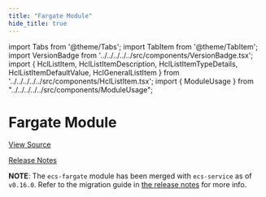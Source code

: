 ```yaml
---
title: "Fargate Module"
hide_title: true
---
```


import Tabs from '@theme/Tabs';
import TabItem from '@theme/TabItem';
import VersionBadge from '../../../../../src/components/VersionBadge.tsx';
import { HclListItem, HclListItemDescription, HclListItemTypeDetails, HclListItemDefaultValue, HclGeneralListItem } from '../../../../../src/components/HclListItem.tsx';
import { ModuleUsage } from "../../../../../src/components/ModuleUsage";

<VersionBadge repoTitle="Amazon ECS" version="0.35.10" lastModifiedVersion="0.24.1"/>

# Fargate Module

<a href="https://github.com/gruntwork-io/terraform-aws-ecs/tree/v0.35.10/modules/ecs-fargate" className="link-button" title="View the source code for this module in GitHub.">View Source</a>

<a href="https://github.com/gruntwork-io/terraform-aws-ecs/releases/tag/v0.24.1" className="link-button" title="Release notes for only versions which impacted this module.">Release Notes</a>

**NOTE**: The `ecs-fargate` module has been merged with `ecs-service` as of `v0.16.0`. Refer to the migration
guide in [the release notes](https://github.com/gruntwork-io/terraform-aws-ecs/releases/tag/v0.16.0) for more info.


<!-- ##DOCS-SOURCER-START
{
  "originalSources": [
    "https://github.com/gruntwork-io/terraform-aws-ecs/tree/v0.35.10/modules/ecs-fargate/readme.md",
    "https://github.com/gruntwork-io/terraform-aws-ecs/tree/v0.35.10/modules/ecs-fargate/variables.tf",
    "https://github.com/gruntwork-io/terraform-aws-ecs/tree/v0.35.10/modules/ecs-fargate/outputs.tf"
  ],
  "sourcePlugin": "module-catalog-api",
  "hash": "d3fb132bab1ee87c5979117a13e357c2"
}
##DOCS-SOURCER-END -->
